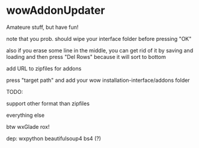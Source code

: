 # wowAddonUpdater
Amateure stuff, but have fun!

note that you prob. should wipe your interface folder before pressing "OK"

also if you erase some line in the middle, you can get rid of it by saving and loading
and then press "Del Rows" because it will sort to bottom

add URL to zipfiles for addons

press "target path" and add your wow installation-interface/addons folder

TODO:

support other format than zipfiles

everything else

btw wxGlade rox!

dep:
wxpython
beautifulsoup4
bs4 (?)
